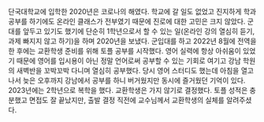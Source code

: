 단국대학교에 입학한 2020년은 코로나의 해였다. 학교에 갈 일도 없었고 진지하게 학과 공부를 하기에도 온라인 클래스가 전부였기 때문에 진로에 대한 고민은 크지 않았다. 군대를 앞두고 있기도 했기에 단순히 1학년으로서 할 수 있는 일(온라인 강의 열심히 듣기, 과제 빠지지 않고 하기)을 하며 2020년을 보냈다. 군입대를 하고 2022년 8월에 전역을 한 후에는 교환학생 준비를 위해 토플 공부를 시작했다. 영어 실력에 항상 아쉬움이 있었기 때문에 영어를 입시용이 아닌 정말 언어로써 공부할 수 있는 기회로 여기고 강남 학원의 새벽반을 꼬박꼬박 다니며 열심히 공부했다. 당시 영어 스터디도 했는데 아침을 열고나서 늦은 오후까지 강남에서 공부를 하니 버거웠지만 동시에 즐거웠던 기억이 있다. 2023년에는 2학년으로 복학을 했다. 교환학생은 가지 않기로 결정했다. 토플 성적은 충분했고 면접도 잘 끝났지만, 출발 결정 직전에 교수님께서 교환학생의 실체를 알려주셨다. 
